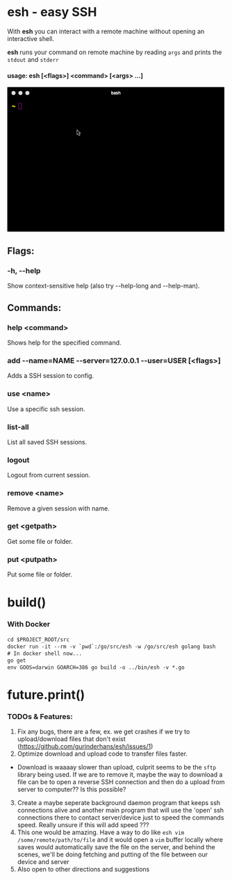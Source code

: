 # esh - easy SSH

With **esh** you can interact with a remote machine without opening an interactive shell.

**esh** runs your command on remote machine by reading `args` and prints the `stdout` and `stderr`

#### usage: esh [\<flags\>] \<command\> [\<args\> ...]

<img src="assets/esh.gif" alt="1" width=500>

## Flags:
### -h, --help
Show context-sensitive help (also try --help-long and --help-man).

## Commands:

### help \<command\>
Shows help for the specified command.

### add --name=NAME --server=127.0.0.1 --user=USER [\<flags\>]
Adds a SSH session to config.

### use \<name\>
Use a specific ssh session.

### list-all
List all saved SSH sessions.

### logout
Logout from current session.

### remove \<name\>
Remove a given session with name.

### get \<getpath\>
Get some file or folder.

### put \<putpath\>
Put some file or folder.


# build()
### With Docker
```
cd $PROJECT_ROOT/src
docker run -it --rm -v `pwd`:/go/src/esh -w /go/src/esh golang bash
# In docker shell now...
go get
env GOOS=darwin GOARCH=386 go build -o ../bin/esh -v *.go
```

# future.print()
### TODOs & Features:
1. Fix any bugs, there are a few, ex. we get crashes if we try to upload/download files that don't exist (https://github.com/gurinderhans/esh/issues/1)
2. Optimize download and upload code to transfer files faster.
  - Download is waaaay slower than upload, culprit seems to be the `sftp` library being used. If we are to remove it, maybe the way to download a file can be to open a reverse SSH connection and then do a upload from server to computer?? Is this possible?
3. Create a maybe seperate background daemon program that keeps ssh connections alive and another main program that will use the 'open' ssh connections there to contact server/device just to speed the commands speed. Really unsure if this will add speed ???
4. This one would be amazing. Have a way to do like `esh vim /some/remote/path/to/file` and it would open a `vim` buffer locally where saves would automatically save the file on the server, and behind the scenes, we'll be doing fetching and putting of the file between our device and server
5. Also open to other directions and suggestions
